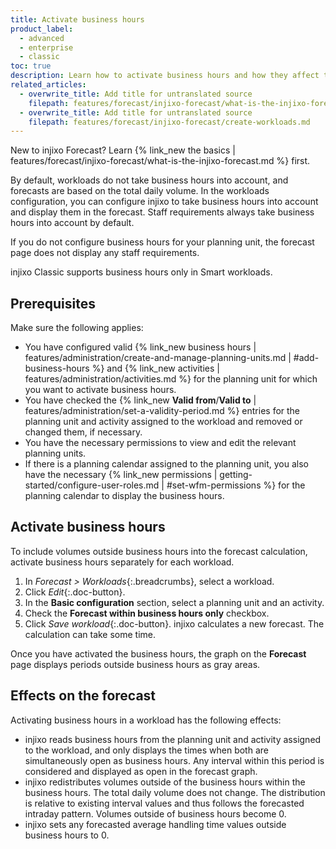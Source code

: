 ```yaml
---
title: Activate business hours
product_label:
  - advanced
  - enterprise
  - classic
toc: true
description: Learn how to activate business hours and how they affect the forecast behavior.
related_articles:
  - overwrite_title: Add title for untranslated source
    filepath: features/forecast/injixo-forecast/what-is-the-injixo-forecast.md
  - overwrite_title: Add title for untranslated source
    filepath: features/forecast/injixo-forecast/create-workloads.md
---
```


New to injixo Forecast? Learn {% link_new the basics | features/forecast/injixo-forecast/what-is-the-injixo-forecast.md %} first.

By default, workloads do not take business hours into account, and forecasts are based on the total daily volume. In the workloads configuration, you can configure injixo to take business hours into account and display them in the forecast. Staff requirements always take business hours into account by default.

If you do not configure business hours for your planning unit, the forecast page does not display any staff requirements.

injixo Classic supports business hours only in Smart workloads.

## Prerequisites

Make sure the following applies:

- You have configured valid {% link_new business hours | features/administration/create-and-manage-planning-units.md | #add-business-hours %} and {% link_new activities | features/administration/activities.md %} for the planning unit for which you want to activate business hours.
- You have checked the {% link_new **Valid from**/**Valid to** | features/administration/set-a-validity-period.md %} entries for the planning unit and activity assigned to the workload and removed or changed them, if necessary.
- You have the necessary permissions to view and edit the relevant planning units.
- If there is a planning calendar assigned to the planning unit, you also have the necessary {% link_new permissions | getting-started/configure-user-roles.md | #set-wfm-permissions %} for the planning calendar to display the business hours.

## Activate business hours

To include volumes outside business hours into the forecast calculation, activate business hours separately for each workload.

1. In _Forecast > Workloads_{:.breadcrumbs}, select a workload.
2. Click _Edit_{:.doc-button}.
3. In the **Basic configuration** section, select a planning unit and an activity.
4. Check the **Forecast within business hours only** checkbox.
5. Click _Save workload_{:.doc-button}.
   injixo calculates a new forecast. The calculation can take some time.

Once you have activated the business hours, the graph on the **Forecast** page displays periods outside business hours as gray areas.

## Effects on the forecast

Activating business hours in a workload has the following effects:

- injixo reads business hours from the planning unit and activity assigned to the workload, and only displays the times when both are simultaneously open as business hours. Any interval within this period is considered and displayed as open in the forecast graph.
- injixo redistributes volumes outside of the business hours within the business hours. The total daily volume does not change. The distribution is relative to existing interval values and thus follows the forecasted intraday pattern. Volumes outside of business hours become 0.
- injixo sets any forecasted average handling time values outside business hours to 0.
